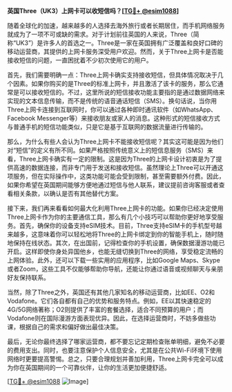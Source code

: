 **英国Three（UK3）上网卡可以收短信吗？[[TG💪+ @esim1088](https://t.me/s/esim1088)]**

随着全球化的加速，越来越多的人选择去海外旅行或者长期居住，而手机网络服务就成为了一项不可或缺的需求。对于计划前往英国的人来说，Three（简称“UK3”）是许多人的首选之一。Three是一家在英国拥有广泛覆盖和良好口碑的移动运营商，其提供的上网卡服务深受用户欢迎。然而，关于Three上网卡是否能接收短信的问题，一直困扰着不少初次使用它的用户。

首先，我们需要明确一点：Three上网卡确实支持接收短信，但具体情况取决于几个因素。如果你购买的是Three的标准上网卡，并且激活了该卡的服务，那么它通常是可以接收短信的。不过，这里所说的短信接收功能主要指的是通过数据网络来实现的文本信息传输，而不是传统的语音通话短信（SMS）。换句话说，当你用Three上网卡连接到互联网时，你可以通过各种即时通讯软件（如WhatsApp、Facebook Messenger等）来接收朋友或家人的消息。这种形式的短信接收方式与普通手机的短信功能类似，只是它是基于互联网的数据流量进行传输的。

那么，为什么有些人会认为Three上网卡不能接收短信呢？其实这可能是因为他们对“短信”的定义有所不同。如果严格按照传统意义上的短信息服务（SMS）来看，Three上网卡确实有一定的限制。这是因为Three的上网卡设计初衷是为了提供高速的数据连接，而非专门用于发送和接收短信。虽然理论上Three可以开通这项服务，但在实际操作中，这类功能可能会受到限制，甚至需要额外付费。因此，如果你希望在英国期间能够方便地通过短信与他人联系，建议提前咨询客服或者查看相关条款，以确认是否有其他替代方案。

接下来，我们再来看看如何最大化利用Three上网卡的功能。如果你已经决定使用Three上网卡作为你的主要通信工具，那么有几个小技巧可以帮助你更好地享受服务。首先，确保你的设备支持eSIM技术。目前，Three支持eSIM卡的手机型号越来越多，这意味着你可以轻松地将Three的上网卡绑定到你的智能手机上，随时随地保持在线状态。其次，在出国前，记得检查你的手机设置，确保数据漫游功能已开启。这样即使你身处异国他乡，也能无缝切换到Three的网络，享受稳定流畅的上网体验。此外，还可以下载一些实用的应用程序，比如Google Maps、Skype或者Zoom，这些工具不仅能够帮助你导航，还能让你通过语音或视频聊天与亲朋好友保持联系。

当然，除了Three之外，英国还有其他几家知名的移动运营商，比如EE、O2和Vodafone。它们各自都有自己的优势和服务特点。例如，EE以其快速稳定的4G/5G网络著称；O2则提供了丰富的套餐选择，适合不同预算的用户；而Vodafone则在国际漫游方面表现优异。因此，在选择运营商时，不妨多做些功课，根据自己的需求和偏好做出最佳决策。

最后，无论你最终选择了哪家运营商，都不要忘记定期检查账单明细，避免不必要的费用支出。同时，也要注意保护个人信息安全，尤其是在公共Wi-Fi环境下使用网络时更要提高警惕。总之，只要合理规划并善加利用，Three上网卡完全可以成为你在英国期间的一个可靠伙伴，让你的生活更加便捷舒适。

[[TG💪+ @esim1088](https://t.me/s/esim1088) ![Image](https://i.postimg.cc/4NQfJmqS/Snipaste-2025-05-13-00-14-12.png)]